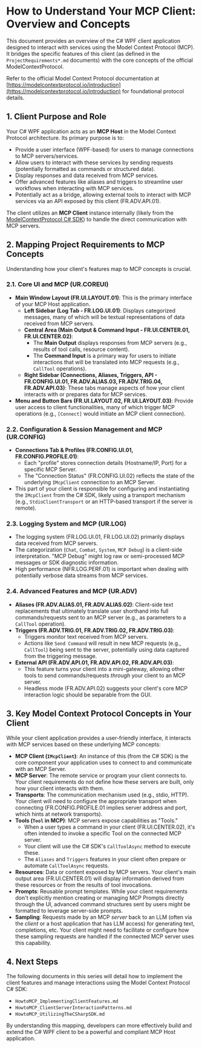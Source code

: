 # How to Understand Your MCP Client: Overview and Concepts

This document provides an overview of the C# WPF client application designed to interact with services using the Model Context Protocol (MCP). It bridges the specific features of this client (as defined in the `ProjectRequirements*.md` documents) with the core concepts of the official ModelContextProtocol.

Refer to the official Model Context Protocol documentation at [https://modelcontextprotocol.io/introduction](https://modelcontextprotocol.io/introduction) for foundational protocol details.

## 1. Client Purpose and Role

Your C# WPF application acts as an **MCP Host** in the Model Context Protocol architecture. Its primary purpose is to:
- Provide a user interface (WPF-based) for users to manage connections to MCP servers/services.
- Allow users to interact with these services by sending requests (potentially formatted as commands or structured data).
- Display responses and data received from MCP services.
- Offer advanced features like aliases and triggers to streamline user workflows when interacting with MCP services.
- Potentially act as a bridge, allowing external tools to interact with MCP services via an API exposed by this client (FR.ADV.API.01).

The client utilizes an **MCP Client** instance internally (likely from the [ModelContextProtocol C# SDK](https://github.com/modelcontextprotocol/csharp-sdk)) to handle the direct communication with MCP servers.

## 2. Mapping Project Requirements to MCP Concepts

Understanding how your client's features map to MCP concepts is crucial.

### 2.1. Core UI and MCP (UR.COREUI)
- **Main Window Layout (FR.UI.LAYOUT.01)**: This is the primary interface of your MCP Host application.
    - **Left Sidebar (Log Tab - FR.LOG.UI.01)**: Displays categorized messages, many of which will be textual representations of data received from MCP servers.
    - **Central Area (Main Output & Command Input - FR.UI.CENTER.01, FR.UI.CENTER.02)**:
        - The **Main Output** displays responses from MCP servers (e.g., results of tool calls, resource content).
        - The **Command Input** is a primary way for users to initiate interactions that will be translated into MCP requests (e.g., `CallTool` operations).
    - **Right Sidebar (Connections, Aliases, Triggers, API - FR.CONFIG.UI.01, FR.ADV.ALIAS.03, FR.ADV.TRIG.04, FR.ADV.API.03)**: These tabs manage aspects of how your client interacts with or prepares data for MCP services.
- **Menu and Button Bars (FR.UI.LAYOUT.02, FR.UI.LAYOUT.03)**: Provide user access to client functionalities, many of which trigger MCP operations (e.g., `[Connect]` would initiate an MCP client connection).

### 2.2. Configuration & Session Management and MCP (UR.CONFIG)
- **Connections Tab & Profiles (FR.CONFIG.UI.01, FR.CONFIG.PROFILE.01)**:
    - Each "profile" stores connection details (Hostname/IP, Port) for a specific MCP Server.
    - The "Connection Status" (FR.CONFIG.UI.02) reflects the state of the underlying `IMcpClient` connection to an MCP Server.
- This part of your client is responsible for configuring and instantiating the `IMcpClient` from the C# SDK, likely using a transport mechanism (e.g., `StdioClientTransport` or an HTTP-based transport if the server is remote).

### 2.3. Logging System and MCP (UR.LOG)
- The logging system (FR.LOG.UI.01, FR.LOG.UI.02) primarily displays data received from MCP servers.
- The categorization (`Chat`, `Combat`, `System`, `MCP Debug`) is a client-side interpretation. "MCP Debug" might log raw or semi-processed MCP messages or SDK diagnostic information.
- High performance (NFR.LOG.PERF.01) is important when dealing with potentially verbose data streams from MCP services.

### 2.4. Advanced Features and MCP (UR.ADV)
- **Aliases (FR.ADV.ALIAS.01, FR.ADV.ALIAS.02)**: Client-side text replacements that ultimately translate user shorthand into full commands/requests sent to an MCP server (e.g., as parameters to a `CallTool` operation).
- **Triggers (FR.ADV.TRIG.01, FR.ADV.TRIG.02, FR.ADV.TRIG.03)**:
    - Triggers monitor text received from MCP servers.
    - Actions like `Send Command` will result in new MCP requests (e.g., `CallTool`) being sent to the server, potentially using data captured from the triggering message.
- **External API (FR.ADV.API.01, FR.ADV.API.02, FR.ADV.API.03)**:
    - This feature turns your client into a mini-gateway, allowing other tools to send commands/requests *through* your client to an MCP server.
    - Headless mode (FR.ADV.API.02) suggests your client's core MCP interaction logic should be separable from the GUI.

## 3. Key Model Context Protocol Concepts in Your Client

While your client application provides a user-friendly interface, it interacts with MCP services based on these underlying MCP concepts:

- **MCP Client (`IMcpClient`)**: An instance of this (from the C# SDK) is the core component your application uses to connect to and communicate with an MCP Server.
- **MCP Server**: The remote service or program your client connects to. Your client requirements do not define how these servers are built, only how your client interacts with them.
- **Transports**: The communication mechanism used (e.g., stdio, HTTP). Your client will need to configure the appropriate transport when connecting (FR.CONFIG.PROFILE.01 implies server address and port, which hints at network transports).
- **Tools (`Tool` in MCP)**: MCP servers expose capabilities as "Tools."
    - When a user types a command in your client (FR.UI.CENTER.02), it's often intended to invoke a specific Tool on the connected MCP server.
    - Your client will use the C# SDK's `CallToolAsync` method to execute these.
    - The `Aliases` and `Triggers` features in your client often prepare or automate `CallToolAsync` requests.
- **Resources**: Data or content exposed by MCP servers. Your client's main output area (FR.UI.CENTER.01) will display information derived from these resources or from the results of tool invocations.
- **Prompts**: Reusable prompt templates. While your client requirements don't explicitly mention creating or managing MCP Prompts directly through the UI, advanced command structures sent by users might be formatted to leverage server-side prompts.
- **Sampling**: Requests made by an MCP *server* back to an LLM (often via the *client* or a host application that has LLM access) for generating text, completions, etc. Your client might need to facilitate or configure how these sampling requests are handled if the connected MCP server uses this capability.

## 4. Next Steps

The following documents in this series will detail how to implement the client features and manage interactions using the Model Context Protocol C# SDK:
- `HowtoMCP_ImplementingClientFeatures.md`
- `HowtoMCP_ClientServerInteractionPatterns.md`
- `HowtoMCP_UtilizingTheCSharpSDK.md`

By understanding this mapping, developers can more effectively build and extend the C# WPF client to be a powerful and compliant MCP Host application.
